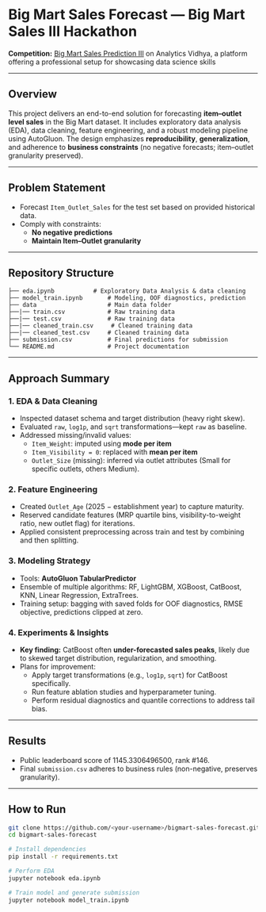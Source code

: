 # Big Mart Sales Forecast — Big Mart Sales III Hackathon

**Competition:** [Big Mart Sales Prediction III](https://www.analyticsvidhya.com/datahack/contest/practice-problem-big-mart-sales-iii/) on Analytics Vidhya, a platform offering a professional setup for showcasing data science skills

---

##  Overview

This project delivers an end-to-end solution for forecasting **item–outlet level sales** in the Big Mart dataset. It includes exploratory data analysis (EDA), data cleaning, feature engineering, and a robust modeling pipeline using AutoGluon. The design emphasizes **reproducibility**, **generalization**, and adherence to **business constraints** (no negative forecasts; item–outlet granularity preserved).

---

##  Problem Statement

- Forecast `Item_Outlet_Sales` for the test set based on provided historical data.
- Comply with constraints:
  - **No negative predictions**
  - **Maintain Item–Outlet granularity**

---

##  Repository Structure
```text
├── eda.ipynb           # Exploratory Data Analysis & data cleaning
├── model_train.ipynb       # Modeling, OOF diagnostics, prediction
├── data                    # Main data folder
├──|── train.csv            # Raw training data
├──|── test.csv             # Raw training data
├──|── cleaned_train.csv     # Cleaned training data
├──|── cleaned_test.csv     # Cleaned training data
├── submission.csv          # Final predictions for submission
└── README.md               # Project documentation
```
---

##  Approach Summary

### 1. EDA & Data Cleaning
- Inspected dataset schema and target distribution (heavy right skew).
- Evaluated `raw`, `log1p`, and `sqrt` transformations—kept `raw` as baseline.
- Addressed missing/invalid values:
  - `Item_Weight`: imputed using **mode per item**
  - `Item_Visibility = 0`: replaced with **mean per item**
  - `Outlet_Size` (missing): inferred via outlet attributes (Small for specific outlets, others Medium).

### 2. Feature Engineering
- Created `Outlet_Age` (2025 − establishment year) to capture maturity.
- Reserved candidate features (MRP quartile bins, visibility-to-weight ratio, new outlet flag) for iterations.
- Applied consistent preprocessing across train and test by combining and then splitting.

### 3. Modeling Strategy
- Tools: **AutoGluon TabularPredictor**
- Ensemble of multiple algorithms: RF, LightGBM, XGBoost, CatBoost, KNN, Linear Regression, ExtraTrees.
- Training setup: bagging with saved folds for OOF diagnostics, RMSE objective, predictions clipped at zero.

### 4. Experiments & Insights
- **Key finding:** CatBoost often **under-forecasted sales peaks**, likely due to skewed target distribution, regularization, and smoothing.
- Plans for improvement:
  - Apply target transformations (e.g., `log1p`, `sqrt`) for CatBoost specifically.
  - Run feature ablation studies and hyperparameter tuning.
  - Perform residual diagnostics and quantile corrections to address tail bias.

---

##  Results

- Public leaderboard score of 1145.3306496500, rank #146.
- Final `submission.csv` adheres to business rules (non-negative, preserves granularity).

---

##  How to Run

```bash
git clone https://github.com/<your-username>/bigmart-sales-forecast.git
cd bigmart-sales-forecast

# Install dependencies
pip install -r requirements.txt

# Perform EDA
jupyter notebook eda.ipynb

# Train model and generate submission
jupyter notebook model_train.ipynb
